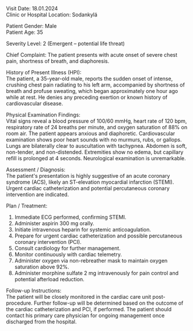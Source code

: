 Visit Date: 18.01.2024  
Clinic or Hospital Location: Sodankylä  

Patient Gender: Male  
Patient Age: 35  

Severity Level: 2 (Emergent – potential life threat)

Chief Complaint: The patient presents with acute onset of severe chest pain, shortness of breath, and diaphoresis.

History of Present Illness (HPI):  
The patient, a 35-year-old male, reports the sudden onset of intense, crushing chest pain radiating to his left arm, accompanied by shortness of breath and profuse sweating, which began approximately one hour ago while at rest. He denies any preceding exertion or known history of cardiovascular disease.

Physical Examination Findings:  
Vital signs reveal a blood pressure of 100/60 mmHg, heart rate of 120 bpm, respiratory rate of 24 breaths per minute, and oxygen saturation of 88% on room air. The patient appears anxious and diaphoretic. Cardiovascular examination shows poor heart sounds with no murmurs, rubs, or gallops. Lungs are bilaterally clear to auscultation with tachypnea. Abdomen is soft, non-tender, and non-distended. Extremities show no edema, but capillary refill is prolonged at 4 seconds. Neurological examination is unremarkable.

Assessment / Diagnosis:  
The patient's presentation is highly suggestive of an acute coronary syndrome (ACS), likely an ST-elevation myocardial infarction (STEMI). Urgent cardiac catheterization and potential percutaneous coronary intervention are indicated.

Plan / Treatment:  
1. Immediate ECG performed, confirming STEMI.
2. Administer aspirin 300 mg orally.
3. Initiate intravenous heparin for systemic anticoagulation.
4. Prepare for urgent cardiac catheterization and possible percutaneous coronary intervention (PCI).
5. Consult cardiology for further management.
6. Monitor continuously with cardiac telemetry.
7. Administer oxygen via non-rebreather mask to maintain oxygen saturation above 92%.
8. Administer morphine sulfate 2 mg intravenously for pain control and potential afterload reduction.

Follow-up Instructions:  
The patient will be closely monitored in the cardiac care unit post-procedure. Further follow-up will be determined based on the outcome of the cardiac catheterization and PCI, if performed. The patient should contact his primary care physician for ongoing management once discharged from the hospital.